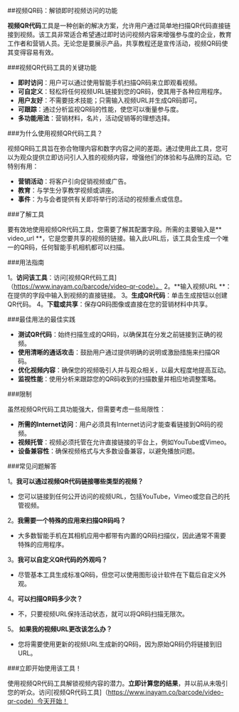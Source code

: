 ##视频QR码：解锁即时视频访问的功能

**视频QR代码**工具是一种创新的解决方案，允许用户通过简单地扫描QR代码直接链接到视频。该工具非常适合希望通过即时访问视频内容来增强参与度的企业，教育工作者和营销人员。无论您是要展示产品，共享教程还是宣传活动，视频QR码使其变得容易有效。

###视频QR代码工具的关键功能

-  **即时访问**：用户可以通过使用智能手机扫描QR码来立即观看视频。
-  **可自定义**：轻松将任何视频URL链接到您的QR码，使其用于各种应用程序。
-  **用户友好**：不需要技术技能；只需输入视频URL并生成QR码即可。
-  **可跟踪**：通过分析监视QR码的性能，使您可以衡量参与度。
-  **多功能用法**：营销材料，名片，活动促销等的理想选择。

###为什么使用视频QR代码工具？

视频QR码工具旨在弥合物理内容和数字内容之间的差距。通过使用此工具，您可以为观众提供立即访问引人入胜的视频内容，增强他们的体验和与品牌的互动。它特别有用：

-  **营销活动**：将客户引向促销视频或广告。
-  **教育**：与学生分享教学视频或讲座。
-  **事件**：为与会者提供有关即将举行的活动的视频重点或信息。

###了解工具

要有效地使用视频QR代码工具，您需要了解其配置字段。所需的主要输入是** video_url **，它是您要共享的视频的链接。输入此URL后，该工具会生成一个唯一的QR码，任何智能手机相机都可以扫描。

###用法指南

1。**访问该工具**：访问[视频QR代码工具]（https://www.inayam.co/barcode/video-qr-code）。
2。**输入视频URL **：在提供的字段中输入到视频的直接链接。
3。**生成QR代码**：单击生成按钮以创建QR代码。
4。**下载或共享**：保存QR码图像或直接在您的营销材料中共享。

###最佳用法的最佳实践

-  **测试QR代码**：始终扫描生成的QR码，以确保其在分发之前链接到正确的视频。
-  **使用清晰的通话攻击**：鼓励用户通过提供明确的说明或激励措施来扫描QR码。
-  **优化视频内容**：确保您的视频吸引人并与观众相关，以最大程度地提高互动。
-  **监视性能**：使用分析来跟踪您的QR码收到的扫描数量并相应地调整策略。

###限制

虽然视频QR代码工具功能强大，但需要考虑一些局限性：
-  **所需的Internet访问**：用户必须具有Internet访问才能查看链接到QR码的视频。
-  **视频托管**：视频必须托管在允许直接链接的平台上，例如YouTube或Vimeo。
-  **设备兼容性**：确保视频格式与大多数设备兼容，以避免播放问题。

###常见问题解答

1。**我可以通过视频QR代码链接哪些类型的视频？**
- 您可以链接到任何公开访问的视频URL，包括YouTube，Vimeo或您自己的托管视频。

2。**我需要一个特殊的应用来扫描QR码吗？**
- 大多数智能手机在其相机应用中都带有内置的QR码扫描仪，因此通常不需要特殊的应用程序。

3。**我可以自定义QR代码的外观吗？**
- 尽管基本工具生成标准QR码，但您可以使用图形设计软件在下载后自定义外观。

4。**可以扫描QR码多少次？**
- 不，只要视频URL保持活动状态，就可以将QR码扫描无限次。

5。 **如果我的视频URL更改该怎么办？**
- 您将需要使用更新的视频URL生成新的QR码，因为原始QR码仍将链接到旧URL。

###立即开始使用该工具！

使用视频QR代码工具解锁视频内容的潜力。**立即计算您的结果**，并以前从未吸引您的听众。访问[视频QR代码工具]（https://www.inayam.co/barcode/video-qr-code）今天开始！